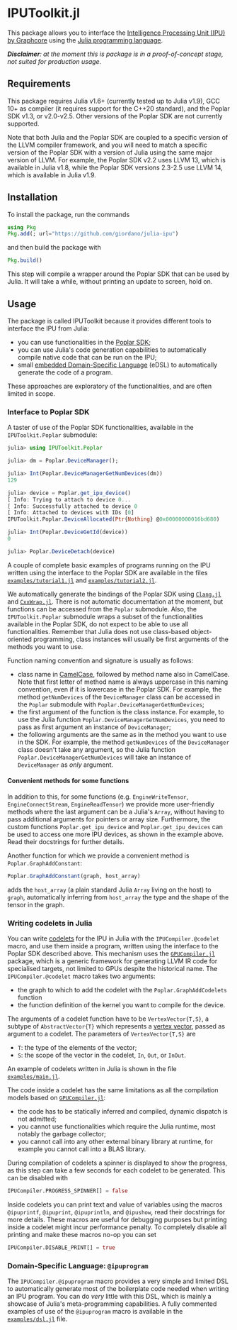 # IPUToolkit.jl

This package allows you to interface the [Intelligence Processing Unit (IPU) by Graphcore](https://www.graphcore.ai/products/ipu) using the [Julia programming language](https://julialang.org/).

***Disclaimer**: at the moment this is package is in a proof-of-concept stage, not suited for production usage.*

## Requirements

This package requires Julia v1.6+ (currently tested up to Julia v1.9), GCC 10+ as compiler (it requires support for the C++20 standard), and the Poplar SDK v1.3, or v2.0-v2.5.
Other versions of the Poplar SDK are not currently supported.

Note that both Julia and the Poplar SDK are coupled to a specific version of the LLVM compiler framework, and you will need to match a specific version of the Poplar SDK with a version of Julia using the same major version of LLVM.
For example, the Poplar SDK v2.2 uses LLVM 13, which is available in Julia v1.8, while the Poplar SDK versions 2.3-2.5 use LLVM 14, which is available in Julia v1.9.

## Installation

To install the package, run the commands

```julia
using Pkg
Pkg.add(; url="https://github.com/giordano/julia-ipu")
```

and then build the package with

```julia
Pkg.build()
```

This step will compile a wrapper around the Poplar SDK that can be used by Julia.
It will take a while, without printing an update to screen, hold on.

## Usage

The package is called IPUToolkit because it provides different tools to interface the IPU from Julia:

* you can use functionalities in the [Poplar SDK](https://www.graphcore.ai/products/poplar);
* you can use Julia's code generation capabilities to automatically compile native code that can be run on the IPU;
* small [embedded Domain-Specific Language](https://en.wikipedia.org/wiki/Domain-specific_language) (eDSL) to automatically generate the code of a program.

These approaches are exploratory of the functionalities, and are often limited in scope.

### Interface to Poplar SDK

A taster of use of the Poplar SDK functionalities, available in the `IPUToolkit.Poplar` submodule:

```julia
julia> using IPUToolkit.Poplar

julia> dm = Poplar.DeviceManager();

julia> Int(Poplar.DeviceManagerGetNumDevices(dm))
129

julia> device = Poplar.get_ipu_device()
[ Info: Trying to attach to device 0...
[ Info: Successfully attached to device 0
[ Info: Attached to devices with IDs [0]
IPUToolkit.Poplar.DeviceAllocated(Ptr{Nothing} @0x00000000016bd680)

julia> Int(Poplar.DeviceGetId(device))
0

julia> Poplar.DeviceDetach(device)
```

A couple of complete basic examples of programs running on the IPU written using the interface to the Poplar SDK are available in the files [`examples/tutorial1.jl`](./examples/tutorial1.jl) and [`examples/tutorial2.jl`](./examples/tutorial2.jl).

We automatically generate the bindings of the Poplar SDK using [`Clang.jl`](https://github.com/JuliaInterop/Clang.jl) and [`CxxWrap.jl`](https://github.com/JuliaInterop/CxxWrap.jl).
There is not automatic documentation at the moment, but functions can be accessed from the `Poplar` submodule.
Also, the `IPUToolkit.Poplar` submodule wraps a subset of the functionalities available in the Poplar SDK, do not expect to be able to use all functionalities.
Remember that Julia does not use class-based object-oriented programming, class instances will usually be first arguments of the methods you want to use.

Function naming convention and signature is usually as follows:

* class name in [CamelCase](https://en.wikipedia.org/wiki/Camel_case), followed by method name also in CamelCase.  Note that first letter of method name is always uppercase in this naming convention, even if it is lowercase in the Poplar SDK.  For example, the method `getNumDevices` of the `DeviceManager` class can be accessed in the `Poplar` submodule with `Poplar.DeviceManagerGetNumDevices`;
* the first argument of the function is the class instance.  For example, to use the Julia function `Poplar.DeviceManagerGetNumDevices`, you need to pass as first argument an instance of `DeviceManager`;
* the following arguments are the same as in the method you want to use in the SDK.  For example, the method `getNumDevices` of the `DeviceManager` class doesn't take any argument, so the Julia function `Poplar.DeviceManagerGetNumDevices` will take an instance of `DeviceManager` as *only* argument.

#### Convenient methods for some functions

In addition to this, for some functions (e.g. `EngineWriteTensor`, `EngineConnectStream`, `EngineReadTensor`) we provide more user-friendly methods where the last argument can be a Julia's `Array`, without having to pass additional arguments for pointers or array size.
Furthermore, the custom functions `Poplar.get_ipu_device` and `Poplar.get_ipu_devices` can be used to access one more IPU devices, as shown in the example above.
Read their docstrings for further details.

Another function for which we provide a convenient method is `Poplar.GraphAddConstant`:
```julia
Poplar.GraphAddConstant(graph, host_array)
```
adds the `host_array` (a plain standard Julia `Array` living on the host) to `graph`, automatically inferring from `host_array` the type and the shape of the tensor in the graph.

### Writing codelets in Julia

You can write [codelets](https://docs.graphcore.ai/projects/poplar-user-guide/en/3.2.0/vertices_overview.html) for the IPU in Julia with the `IPUCompiler.@codelet` macro, and use them inside a program, written using the interface to the Poplar SDK described above.
This mechanism uses the [`GPUCompiler.jl`](https://github.com/JuliaGPU/GPUCompiler.jl) package, which is a generic framework for generating LLVM IR code for specialised targets, not limited to GPUs despite the historical name.
The `IPUCompiler.@codelet` macro takes two arguments:

* the graph to which to add the codelet with the `Poplar.GraphAddCodelets` function
* the function definition of the kernel you want to compile for the device.

The arguments of a codelet function have to be `VertexVector{T,S}`, a subtype of `AbstractVector{T}` which represents a [vertex vector](https://docs.graphcore.ai/projects/poplar-user-guide/en/3.2.0/vertex_vectors.html), passed as argument to a codelet.
The parameters of `VertexVector{T,S}` are

* `T`: the type of the elements of the vector;
* `S`: the scope of the vector in the codelet, `In`, `Out`, or `InOut`.

An example of codelets written in Julia is shown in the file [`examples/main.jl`](./examples/main.jl).

The code inside a codelet has the same limitations as all the compilation models based on [`GPUCompiler.jl`](https://github.com/JuliaGPU/GPUCompiler.jl):

* the code has to be statically inferred and compiled, dynamic dispatch is not admitted;
* you cannot use functionalities which require the Julia runtime, most notably the garbage collector;
* you cannot call into any other external binary library at runtime, for example you cannot call into a BLAS library.

During compilation of codelets a spinner is displayed to show the progress, as this step can take a few seconds for each codelet to be generated.
This can be disabled with
```julia
IPUCompiler.PROGRESS_SPINNER[] = false
```

Inside codelets you can print text and value of variables using the macros `@ipuprintf`, `@ipuprint`, `@ipuprintln`, and `@ipushow`, read their docstrings for more details.
These macros are useful for debugging purposes but printing inside a codelet might incur performance penalty.
To completely disable all printing and make these macros no-op you can set
```julia
IPUCompiler.DISABLE_PRINT[] = true
```

### Domain-Specific Language: `@ipuprogram`

The `IPUCompiler.@ipuprogram` macro provides a very simple and limited DSL to automatically generate most of the boilerplate code needed when writing an IPU program.
You can do *very* little with this DSL, which is mainly a showcase of Julia's meta-programming capabilities.
A fully commented examples of use of the `@ipuprogram` macro is available in the [`examples/dsl.jl`](./examples/dsl.jl) file.
